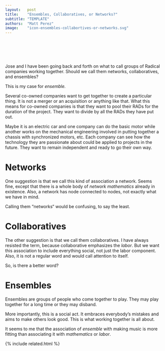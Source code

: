 ```yaml
---
layout:   post
title:    "Ensembles, Collaboratives, or Networks?"
subtitle: "TEMPLATE"
authors:  "Matt Perez"
image:    "icon-ensembles-collabortives-or-networks.svg"
---
```


<div style="display:none;">
 <p>Jose and I have been going back and forth on what to call groups of Radical companies working together. Should we call them networks, collaboratives, and ensembles. This is my case for ensemble.</p>
</div>

<h1>&nbsp;</h1>
 <p>Jose and I have been going back and forth on what to call groups of Radical companies working together. Should we call them networks, collaboratives, and ensembles?</p>
 <p>This is my case for <em>ensemble.</em></p>
 <p>Several co-owned companies want to get together to create a particular thing. It is not a merger or an acquisition or anything like that. What this means for co-owned companies is that they want to pool their <span class="_paradigm">RAD</span>s for the duration of the project. They want to divide by all the <span class="_paradigm">RAD</span>s they have put out.</p>
 <p>Maybe it is an electric car and one company can do the basic motor while another works on the mechanical engineering involved in putting together a chassis with synchronized motors, etc. Each company can see how the technology they are passionate about could be applied to projects in the future. They want to remain independent and ready to go their own way.</p>

<h1>Networks</h1>
 <p>One suggestion is that we call this kind of association a network. Seems fine, except that there is a whole body of <em>network mathematics</em> already in existence. Also, a network has node connected to nodes, not exactly what we have in mind.</p>
 <p>Calling them &ldquo;networks&ldquo; would be confusing, to say the least.</p>

<h1>Collaboratives</h1>
 <p>The other suggestion is that we call them collaboratives. I have always resisted the term, because collaborative emphasizes the <em>labor</em>. But we want this association to include everything social, not just the labor component. Also, it is not a regular word and would call attention to itself.</p>
 <p>So, is there a better word?</p>

<h1>Ensembles</h1>
 <p>Ensembles are groups of people who come together to play. They may play together for a long time or they may disband.</p>
 <p>More importantly, this is a social act. It embraces everybody&rsquo;s mistakes and aims to make others look good. This is what working together is all about.</p>
 <p>It seems to me that the association of <em>ensemble</em> with making music is more fitting than associating it with <em>mathematics</em> or <em>labor</em>.</p>

{% include related.html %}